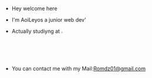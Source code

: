 - Hey welcome here

- I'm AoiLeyos a junior web dev'

- Actually studiyng at <a href="https://simplon.co/" target="_blank"> <img src="https://github.com/AoiLeyos/AoiLeyos/assets/160428056/b6765f88-77f0-4acf-afcd-d0a4784c3e6a" style="width: 2%; height: 2%" title="Symplon" alt="Symplon"></a>

- You can contact me with my Mail:Romdz01@gmail.com

